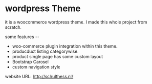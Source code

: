 wordpress Theme
=====================

it is a woocommerce wordpress theme. I made this whole project from scratch.

some features --

* woo-commerce plugin integration within this theme.
* producduct listing categorywise.
* product single page has some custom layout
* Bootstrap Carosel
* custom navigation style


website URL:
http://schulthess.nl/
